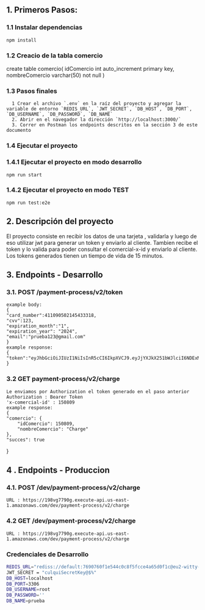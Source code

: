 ## 1. Primeros Pasos:

### 1.1 Instalar dependencias

    npm install

### 1.2 Creacio de la tabla comercio

create table comercio(
idComercio int auto_increment primary key,
nombreComercio varchar(50) not null
)

### 1.3 Pasos finales

      1 Crear el archivo `.env` en la raíz del proyecto y agregar la variable de entorno `REDIS_URL`, `JWT_SECRET`, `DB_HOST`, `DB_PORT`, `DB_USERNAME`, `DB_PASSWORD`, `DB_NAME`
      2. Abrir en el navegador la dirección `http://localhost:3000/`
      3. Correr en Postman los endpoints descritos en la sección 3 de este documento

### 1.4 Ejecutar el proyecto

### 1.4.1 Ejecutar el proyecto en modo desarrollo

    npm run start

### 1.4.2 Ejecutar el proyecto en modo TEST

    npm run test:e2e

## 2. Descripción del proyecto

El proyecto consiste en recibir los datos de una tarjeta , validarla y luego de eso utilizar jwt para generar un token y enviarlo al cliente.
Tambien recibe el token y lo valida para poder consultar el comercial-x-id y enviarlo al cliente.
Los tokens generados tienen un tiempo de vida de 15 minutos.

## 3. Endpoints - Desarrollo

### 3.1. POST /payment-process/v2/token

    example body:
    {
    "card_number":411090502145433318,
    "cvv":123,
    "expiration_month":"1",
    "expiration_year": "2024",
    "email":"prueba123@gmail.com"
    }
    example response:
    {
    "token":"eyJhbGciOiJIUzI1NiIsInR5cCI6IkpXVCJ9.eyJjYXJkX251bWJlciI6NDExMDkwNTAyMTQ1NDM
    }

### 3.2 GET payment-process/v2/charge

    Le enviamos por Authorization el token generado en el paso anterior
    Authorization : Bearer Token
    'x-comercial-id' : 150809
    example response:
    {
    "comercio": {
        "idComercio": 150809,
        "nombreComercio": "Charge"
    },
    "succes": true

}

## 4 . Endpoints - Produccion

### 4.1. POST /dev/payment-process/v2/charge

    URL : https://198vg7790g.execute-api.us-east-1.amazonaws.com/dev/payment-process/v2/charge

### 4.2 GET /dev/payment-process/v2/charge

    URL : https://198vg7790g.execute-api.us-east-1.amazonaws.com/dev/payment-process/v2/charge

### Credenciales de Desarrollo

```bash
REDIS_URL="rediss://default:7690760f1e544c0c8f5fcce4a65d0f1c@eu2-witty-snail-30884.upstash.io:30884"
JWT_SECRET = "culquiSecretKey@$%"
DB_HOST=localhost
DB_PORT=3306
DB_USERNAME=root
DB_PASSWORD=''
DB_NAME=prueba

```
